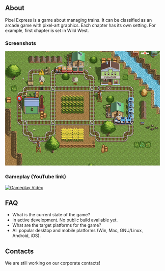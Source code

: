 ## About

Pixel Express is a game about managing trains. It can be classified as an arcade game with pixel-art graphics. Each chapter has its own setting. For example, first chapter is set in Wild West.

### Screenshots
![Screenshot 1](img/screenshot1.png)

### Gameplay (YouTube link)
[![Gameplay Video](https://img.youtube.com/vi/7mKPXDb05d8/0.jpg)](https://www.youtube.com/watch?v=7mKPXDb05d8)

## FAQ

- What is the current state of the game?
 - In active development. No public build available yet.
- What are the target platforms for the game?
 - All popular desktop and mobile platforms (Win, Mac, GNU/Linux, Android, iOS).

## Contacts

We are still working on our corporate contacts!
